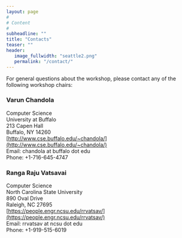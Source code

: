 ```yaml
---
layout: page
#
# Content
#
subheadline: ""
title: "Contacts"
teaser: ""
header:
   image_fullwidth: "seattle2.png"
   permalink: "/contact/"
---
```


For general questions about the workshop, please contact any of the following workshop chairs:


### Varun Chandola

Computer Science   
University at Buffalo  
213 Capen Hall  
Buffalo, NY 14260  
[http://www.cse.buffalo.edu/~chandola/](http://www.cse.buffalo.edu/~chandola/)  
Email: chandola at buffalo dot edu  
Phone: +1-716-645-4747  



### Ranga Raju Vatsavai

Computer Science   
North Carolina State University  
890 Oval Drive  
Raleigh, NC 27695  
[https://people.engr.ncsu.edu/rrvatsav/](https://people.engr.ncsu.edu/rrvatsav/)  
Email: rrvatsav at ncsu dot edu  
Phone: +1-919-515-6019  






